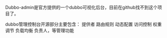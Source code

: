 Dubbo-admin是官方提供的一个dubbo可视化后台，目前在github找不到这个项目了。





dubbo管理控制台开源部分主要包含： 提供者  路由规则  动态配置  访问控制  权重调节  负载均衡  负责人，等管理功能

